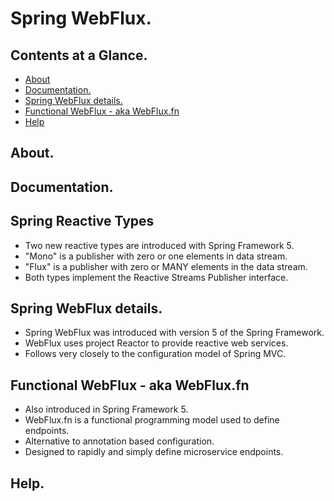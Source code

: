 # Spring WebFlux.





## Contents at a Glance.
* [About](#about)
* [Documentation.](#documentation)
* [Spring WebFlux details.](#spring-webflux-details)
* [Functional WebFlux - aka WebFlux.fn](#functional-webflux---aka-webfluxfn)
* [Help](#help)





## About.





## Documentation.



## Spring Reactive Types
* Two new reactive types are introduced with Spring Framework 5.
* "Mono" is a publisher with zero or one elements in data stream.
* "Flux" is a publisher with zero or MANY elements in the data stream.
* Both types implement the Reactive Streams Publisher interface.



## Spring WebFlux details.
* Spring WebFlux was introduced with version 5 of the Spring Framework.
* WebFlux uses project Reactor to provide reactive web services.
* Follows very closely to the configuration model of Spring MVC.





## Functional WebFlux - aka WebFlux.fn
* Also introduced in Spring Framework 5.
* WebFlux.fn is a functional programming model used to define endpoints.
* Alternative to annotation based configuration.
* Designed to rapidly and simply define microservice endpoints.





## Help.
